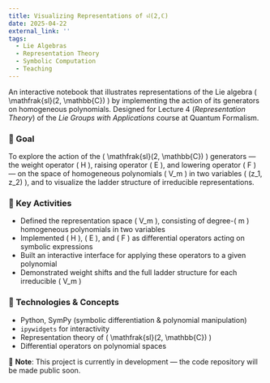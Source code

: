 ```yaml
---
title: Visualizing Representations of 𝔰𝔩(2,ℂ)
date: 2025-04-22
external_link: ''
tags:
  - Lie Algebras
  - Representation Theory
  - Symbolic Computation
  - Teaching
---
```


An interactive notebook that illustrates representations of the Lie algebra \( \mathfrak{sl}(2, \mathbb{C}) \) by implementing the action of its generators on homogeneous polynomials. Designed for Lecture 4 (*Representation Theory*) of the *Lie Groups with Applications* course at Quantum Formalism.

<!--more-->

### 🎯 Goal

To explore the action of the \( \mathfrak{sl}(2, \mathbb{C}) \) generators — the weight operator \( H \), raising operator \( E \), and lowering operator \( F \) — on the space of homogeneous polynomials \( V_m \) in two variables \( (z_1, z_2) \), and to visualize the ladder structure of irreducible representations.

### 🔑 Key Activities

- Defined the representation space \( V_m \), consisting of degree-\( m \) homogeneous polynomials in two variables
- Implemented \( H \), \( E \), and \( F \) as differential operators acting on symbolic expressions
- Built an interactive interface for applying these operators to a given polynomial
- Demonstrated weight shifts and the full ladder structure for each irreducible \( V_m \)

### 🧰 Technologies & Concepts

- Python, SymPy (symbolic differentiation & polynomial manipulation)
- `ipywidgets` for interactivity
- Representation theory of \( \mathfrak{sl}(2, \mathbb{C}) \)
- Differential operators on polynomial spaces

🚧 **Note**: This project is currently in development — the code repository will be made public soon.